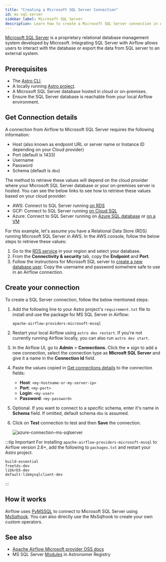 ```yaml
---
title: "Creating a Microsoft SQL Server Connection"
id: ms-sql-server
sidebar_label: Microsoft SQL Server
description: Learn how to create a Microsoft SQL Server connection in Airflow.
---
```


[Microsoft SQL Server](https://www.microsoft.com/en-in/sql-server/sql-server-downloads) is a proprietary relational database management system developed by Microsoft. Integrating SQL Server with Airflow allows users to interact with the database or export the data from SQL server to an external system.

## Prerequisites

- The [Astro CLI](https://docs.astronomer.io/astro/cli/overview).
- A locally running [Astro project](https://docs.astronomer.io/astro/cli/get-started-cli).
- A Microsoft SQL Server database hosted in cloud or on-premises.
- Ensure the SQL Server database is reachable from your local Airflow environment.

## Get Connection details

A connection from Airflow to Microsoft SQL Server requires the following information:

- Host (also known as endpoint URL or server name or Instance ID depending on your Cloud provider)
- Port (default is 1433)
- Username
- Password
- Schema (default is `dbo`)

The method to retrieve these values will depend on the cloud provider where your Microsoft SQL Server database or your on-premises server is hosted. You can see the below links to see how to retrieve these values based on your cloud provider:

- AWS: Connect to SQL Server running [on RDS](https://aws.amazon.com/getting-started/hands-on/create-microsoft-sql-db/)
- GCP: Connect to SQL Server running [on Cloud SQL](https://cloud.google.com/sql/docs/sqlserver/quickstarts)
- Azure: Connect to SQL Server running on [Azure SQL database](https://learn.microsoft.com/en-us/azure/azure-sql/database/connect-query-ssms?view=azuresql-mi) or [on a VM](https://learn.microsoft.com/en-us/azure/azure-sql/virtual-machines/windows/ways-to-connect-to-sql?view=azuresql-vm)

For this example, let's assume you have a Relational Data Store (RDS) running Microsoft SQL Server in AWS. In the AWS console, follow the below steps to retrieve these values:

1. Go to the [RDS service](https://console.aws.amazon.com/rds/home) in your region and select your database.
2. From the **Connectivity & security** tab, copy the **Endpoint** and **Port**.
3. Follow the instructions for Microsoft SQL server to [create a new database user](https://learn.microsoft.com/en-us/sql/relational-databases/security/authentication-access/create-a-database-user?view=sql-server-ver16). Copy the username and password somwhere safe to use in an Airflow connection.


## Create your connection

To create a SQL Server connection, follow the below mentioned steps:

1. Add the following line to your Astro project's `requirement.txt` file to install and use the package for MS SQL Server in Airflow:
    ```
    apache-airflow-providers-microsoft-mssql
    ```
2. Restart your local Airflow using `astro dev restart`. If you're not currently running Airflow locally, you can also run `astro dev start`.
3. In the Airflow UI, go to **Admin** > **Connections**. Click the **+** sign to add a new connection, select the connection type as **Microsft SQL Server** and give it a name in the **Connection Id** field.
4. Paste the values copied in [Get connections details](#get-connection-details) to the connection fields:
    - **Host**: `<my-hostname-or-my-server-ip>`
    - **Port**: `<my-port>`
    - **Login**: `<my-user>`
    - **Password**: `<my-password>`
5. Optional. If you want to connect to a specific schema, enter it's name in **Schema** field. If omitted, default schema `dbo` is assumed.
6. Click on **Test** connection to test and then **Save** the connection.

    ![azure-connection-ms-sqlserver](/img/guides/connection-ms-sql-server.png)

:::tip Important
For installing `apache-airflow-providers-microsoft-mssql` to Airflow version 2.6+, add the following to `packages.txt` and restart your Astro project.
```
build-essential
freetds-dev
libkrb5-dev
default-libmysqlclient-dev
```
:::

## How it works

Airflow uses [PyMSSQL](https://pypi.org/project/pymssql/) to connect to Microsoft SQL Server using [MsSqlhook](https://airflow.apache.org/docs/apache-airflow-providers-microsoft-mssql/1.0.0/_api/airflow/providers/microsoft/mssql/hooks/mssql/index.html). You can also directly use the MsSqlhook to create your own custom operators.

## See also

- [Apache Airflow Microsoft provider OSS docs](https://airflow.apache.org/docs/apache-airflow-providers-microsoft-mssql/stable/index.html)
- MS SQL Server [Modules](https://registry.astronomer.io/modules?query=mssql) in Astronomer Registry
